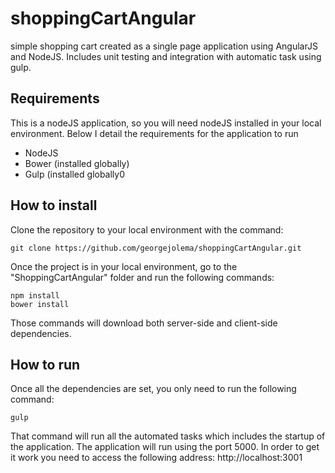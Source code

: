 # shoppingCartAngular
simple shopping cart created as a single page application using AngularJS and NodeJS. Includes unit testing and integration with automatic task using gulp.

## Requirements
This is a nodeJS application, so you will need nodeJS installed in your local environment. Below I detail the requirements for the application to run
* NodeJS
* Bower (installed globally)
* Gulp (installed globally0

## How to install
Clone the repository to your local environment with the command:
```
git clone https://github.com/georgejolema/shoppingCartAngular.git
```

Once the project is in your local environment, go to the "ShoppingCartAngular" folder and run the following commands:
```
npm install
bower install
```

Those commands will download both server-side and client-side dependencies.

## How to run

Once all the dependencies are set, you only need to run the following command:
```
gulp
```
That command will run all the automated tasks which includes the startup of the application. The application will run using the port 5000. In order to get it work you need to access the following address: http://localhost:3001
